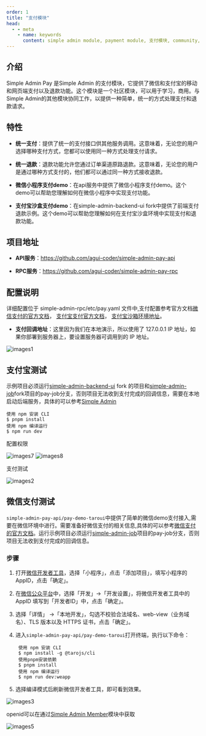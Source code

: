 ```yaml
---
order: 1
title: "支付模块"
head:
  - - meta
    - name: keywords
      content: simple admin module, payment module, 支付模块, community, 微信支付, 支付宝支付
---
```


## 介绍

Simple Admin Pay 是Simple Admin 的支付模块，它提供了微信和支付宝的移动和网页端支付以及退款功能。这个模块是一个社区模块，可以用于学习，商用。与Simple Admin的其他模块协同工作，以提供一种简单，统一的方式处理支付和退款请求。

## 特性

- **统一支付**：提供了统一的支付接口供其他服务调用。这意味着，无论您的用户选择哪种支付方式，您都可以使用同一种方式处理支付请求。

- **统一退款**：退款功能允许您通过订单渠道原路退款。这意味着，无论您的用户是通过哪种方式支付的，他们都可以通过同一种方式接收退款。

- **微信小程序支付demo**：在api服务中提供了微信小程序支付demo。这个demo可以帮助您理解如何在微信小程序中实现支付功能。

- **支付宝沙盒支付demo**：在simple-admin-backend-ui fork中提供了前端支付退款示例。这个demo可以帮助您理解如何在支付宝沙盒环境中实现支付和退款功能。

## 项目地址

- **API服务**：<https://github.com/agui-coder/simple-admin-pay-api>

- **RPC服务**：<https://github.com/agui-coder/simple-admin-pay-rpc>

## 配置说明

详细配置位于 simple-admin-rpc/etc/pay.yaml 文件中,支付配置参考官方文档[微信支付的官方文档](https://pay.weixin.qq.com/)，
[支付宝支付官方文档](https://opendocs.alipay.com/common/)，
[支付宝沙箱环境地址](https://opendocs.alipay.com/common/02kkv7?pathHash=8fd32ef6)。

- **支付回调地址**：这里因为我们在本地演示，所以使用了 127.0.0.1 IP 地址，如果你部署到服务器上，要设置服务器可调用到的 IP 地址。

![images1](/assets/community/pay/img.png)


## 支付宝测试

示例项目必须运行[simple-admin-backend-ui](https://github.com/agui-coder/simple-admin-backend-ui)
fork 的项目和[simple-admin-job](https://github.com/agui-coder/simple-admin-job)fork项目的pay-job分支，否则项目无法收到支付完成的回调信息，需要在本地启动后端服务，具体的可以参考[Simple Admin](https://doc.ryansu.tech/zh/guide/basic-config/env_setting.html)

    使用 npm 安装 CLI
    $ pnpm install
    使用 npm 编译运行
    $ npm run dev

配置权限

![images7](/assets/community/pay/img7.jpg)
![images8](/assets/community/pay/img8.png)

支付测试

![images2](/assets/community/pay/img2.png)

## 微信支付测试

`simple-admin-pay-api/pay-demo-taroui`中提供了简单的微信demo支付接入,需要在微信环境中进行。需要准备好微信支付的相关信息,具体的可以参考[微信支付的官方文档](https://pay.weixin.qq.com/)。运行示例项目必须运行[simple-admin-job](https://github.com/agui-coder/simple-admin-job)项目的pay-job分支，否则项目无法收到支付完成的回调信息。

### 步骤

1. 打开[微信开发者工具](https://developers.weixin.qq.com/miniprogram/dev/devtools/download.html)，选择「小程序」，点击「添加项目」，填写小程序的 AppID，点击「确定」。

2. 在[微信公众平台](https://mp.weixin.qq.com/)中，选择「开发」->「开发设置」，将微信开发者工具中的 AppID 填写到「开发者ID」中，点击「确定」。

3. 选择「详情」 ->「本地开发」，勾选不校验合法域名、web-view（业务域名）、TLS 版本以及 HTTPS 证书，点击「确定」。

4. 进入`simple-admin-pay-api/pay-demo-taroui`打开终端，执行以下命令：

        使用 npm 安装 CLI
        $ npm install -g @tarojs/cli
        使用pnpm安装依赖
        $ pnpm install
        使用 npm 编译运行
        $ npm run dev:weapp
  
5. 选择编译模式后刷新微信开发者工具，即可看到效果。

![images3](/assets/community/pay/img3.png)

openid可以在通过[Simple Admin Member](https://doc.ryansu.tech/zh/guide/official-comp/member.html)模块中获取

![images5](/assets/community/pay/img5.png)
